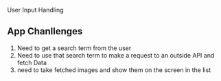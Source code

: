 User Input Handling

## App Chanllenges  
1. Need to get a search term from the user
2. Need to use that search term to make a request to an outside API and fetch Data
3. need to take fetched images and show them on the screen in the list 

